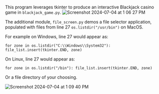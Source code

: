 This program leverages tkinter to produce an interactive Blackjack casino game in `blackjack_game.py`. 
![Screenshot 2024-07-04 at 1 06 27 PM](https://github.com/BDRunnels/Py_Blackjack_tkinter/assets/123217905/b53cfbfb-3d69-4dd1-a532-4e023123bdf6)

The additional module, `file_screen.py` demos a file selector application, populated with files from line 27 `os.listdir("/usr/bin")` on MacOS.

  For example on Windows, line 27 would appear as:
  
  `for zone in os.listdir("C:\\Windows\\System32"):
      file_list.insert(tkinter.END, zone)`
      
  On Linux, line 27 would appear as:
  
  `for zone in os.listdir("/bin"):
      file_list.insert(tkinter.END, zone)`


Or a file directory of your choosing.

![Screenshot 2024-07-04 at 1 09 40 PM](https://github.com/BDRunnels/Py_Blackjack_tkinter/assets/123217905/b2002f1a-2775-4858-955e-fe1fa7fd7f5c)
